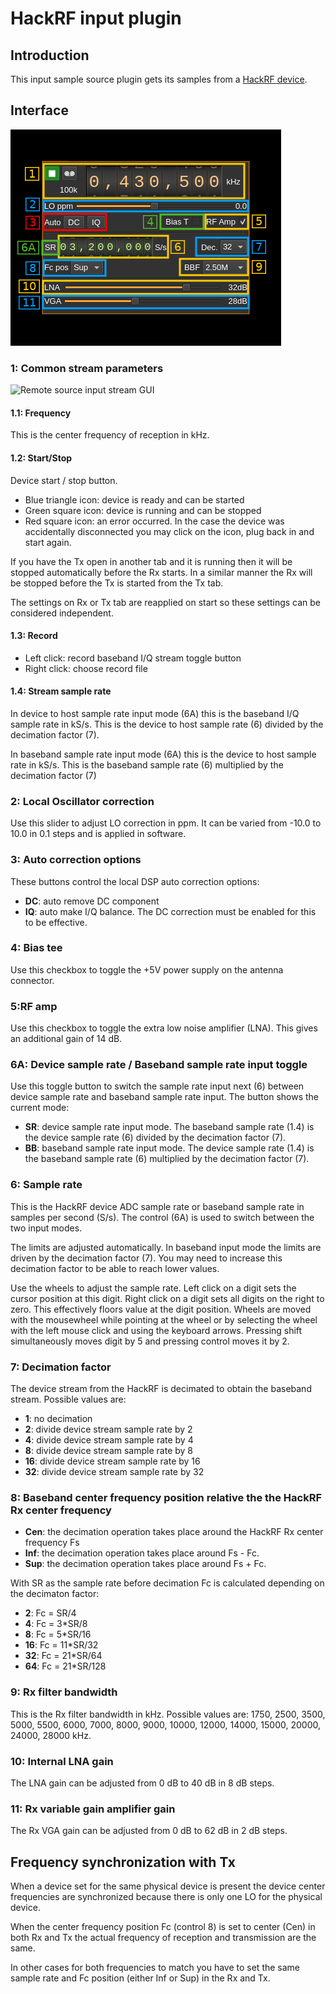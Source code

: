<h1>HackRF input plugin</h1>

<h2>Introduction</h2>

This input sample source plugin gets its samples from a [HackRF device](https://greatscottgadgets.com/hackrf/).

<h2>Interface</h2>

![HackRF input plugin GUI](../../../doc/img/HackRFInput_plugin.png)

<h3>1: Common stream parameters</h3>

![Remote source input stream GUI](../../../doc/img/RemoteInput_plugin_01.png)

<h4>1.1: Frequency</h4>

This is the center frequency of reception in kHz.

<h4>1.2: Start/Stop</h4>

Device start / stop button.

  - Blue triangle icon: device is ready and can be started
  - Green square icon: device is running and can be stopped
  - Red square icon: an error occurred. In the case the device was accidentally disconnected you may click on the icon, plug back in and start again.

If you have the Tx open in another tab and it is running then it will be stopped automatically before the Rx starts. In a similar manner the Rx will be stopped before the Tx is started from the Tx tab.

The settings on Rx or Tx tab are reapplied on start so these settings can be considered independent.

<h4>1.3: Record</h4>

  - Left click: record baseband I/Q stream toggle button
  - Right click: choose record file

<h4>1.4: Stream sample rate</h4>

In device to host sample rate input mode (6A) this is the baseband I/Q sample rate in kS/s. This is the device to host sample rate (6) divided by the decimation factor (7).

In baseband sample rate input mode (6A) this is the device to host sample rate in kS/s. This is the baseband sample rate (6) multiplied by the decimation factor (7)

<h3>2: Local Oscillator correction</h3>

Use this slider to adjust LO correction in ppm. It can be varied from -10.0 to 10.0 in 0.1 steps and is applied in software.

<h3>3: Auto correction options</h3>

These buttons control the local DSP auto correction options:

  - **DC**: auto remove DC component
  - **IQ**: auto make I/Q balance. The DC correction must be enabled for this to be effective.

<h3>4: Bias tee</h3>

Use this checkbox to toggle the +5V power supply on the antenna connector.

<h3>5:RF amp</h3>

Use this checkbox to toggle the extra low noise amplifier (LNA). This gives an additional gain of 14 dB.

<h3>6A: Device sample rate / Baseband sample rate input toggle</h3>

Use this toggle button to switch the sample rate input next (6) between device sample rate and baseband sample rate input. The button shows the current mode:

  - **SR**: device sample rate input mode. The baseband sample rate (1.4) is the device sample rate (6) divided by the decimation factor (7).
  - **BB**: baseband sample rate input mode. The device sample rate (1.4) is the baseband sample rate (6) multiplied by the decimation factor (7).

<h3>6: Sample rate</h3>

This is the HackRF device ADC sample rate or baseband sample rate in samples per second (S/s). The control (6A) is used to switch between the two input modes.

The limits are adjusted automatically. In baseband input mode the limits are driven by the decimation factor (7). You may need to increase this decimation factor to be able to reach lower values.

Use the wheels to adjust the sample rate. Left click on a digit sets the cursor position at this digit. Right click on a digit sets all digits on the right to zero. This effectively floors value at the digit position. Wheels are moved with the mousewheel while pointing at the wheel or by selecting the wheel with the left mouse click and using the keyboard arrows. Pressing shift simultaneously moves digit by 5 and pressing control moves it by 2.

<h3>7: Decimation factor</h3>

The device stream from the HackRF is decimated to obtain the baseband stream. Possible values are:

  - **1**: no decimation
  - **2**: divide device stream sample rate by 2
  - **4**: divide device stream sample rate by 4
  - **8**: divide device stream sample rate by 8
  - **16**: divide device stream sample rate by 16
  - **32**: divide device stream sample rate by 32

<h3>8: Baseband center frequency position relative the the HackRF Rx center frequency</h3>

  - **Cen**: the decimation operation takes place around the HackRF Rx center frequency Fs
  - **Inf**: the decimation operation takes place around Fs - Fc.
  - **Sup**: the decimation operation takes place around Fs + Fc.

With SR as the sample rate before decimation Fc is calculated depending on the decimaton factor:

  - **2**: Fc = SR/4
  - **4**: Fc = 3*SR/8
  - **8**: Fc = 5*SR/16
  - **16**: Fc = 11*SR/32
  - **32**: Fc = 21*SR/64
  - **64**: Fc = 21*SR/128

<h3>9: Rx filter bandwidth</h3>

This is the Rx filter bandwidth in kHz. Possible values are: 1750, 2500, 3500, 5000, 5500, 6000, 7000, 8000, 9000, 10000, 12000, 14000, 15000, 20000, 24000, 28000 kHz.

<h3>10: Internal LNA gain</h3>

The LNA gain can be adjusted from 0 dB to 40 dB in 8 dB steps.

<h3>11: Rx variable gain amplifier gain</h3>

The Rx VGA gain can be adjusted from 0 dB to 62 dB in 2 dB steps.

<h2>Frequency synchronization with Tx</h2>

When a device set for the same physical device is present the device center frequencies are synchronized because there is only one LO for the physical device.

When the center frequency position Fc (control 8) is set to center (Cen) in both Rx and Tx the actual frequency of reception and transmission are the same.

In other cases for both frequencies to match you have to set the same sample rate and Fc position (either Inf or Sup) in the Rx and Tx.